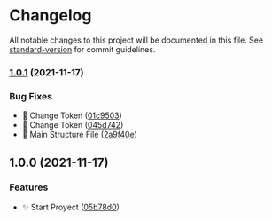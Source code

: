 # Changelog

All notable changes to this project will be documented in this file. See [standard-version](https://github.com/conventional-changelog/standard-version) for commit guidelines.

### [1.0.1](https://github.com/OnlyAlec/Discord-BcK-Server/compare/v1.0.0...v1.0.1) (2021-11-17)


### Bug Fixes

* :memo: Change Token ([01c9503](https://github.com/OnlyAlec/Discord-BcK-Server/commits/01c95033c383b7bd3d32c73ca410ace83c345f66))
* :memo: Change Token ([045d742](https://github.com/OnlyAlec/Discord-BcK-Server/commits/045d74292d64bc7db76af1b2e142b8791f3fce4a))
* :memo: Main Structure File ([2a9f40e](https://github.com/OnlyAlec/Discord-BcK-Server/commits/2a9f40ee6403fc31d1ff938a787dcfeb9ae729e0))

## 1.0.0 (2021-11-17)


### Features

* :sparkles: Start Proyect ([05b78d0](https://github.com/OnlyAlec/Discord-BcK-Server/commits/05b78d09ca977b62a127c51707610511c2f96d36))
